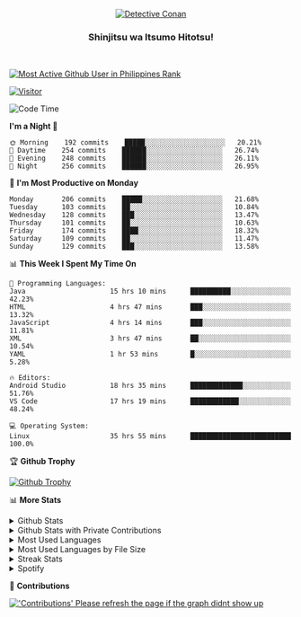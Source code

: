 <p align="center">
<a href="https://mrepol742.github.io">
  <img alt="Detective Conan" src="https://mrepol742-gif-randomizer.vercel.app/api" /> 
  </a> 
  <h3 align="center">Shinjitsu wa Itsumo Hitotsu!</h3>
</p>
<br>

 
[![Most Active Github User in Philippines Rank](https://enibdhv97zm33sz.m.pipedream.net)](https://mrepol742.github.io)

[![Visitor](https://visitor-badge.glitch.me/badge?page_id=mrepol742)](https:/mrepol742.github.io)

[comment]: <> (This is a automated generated Data from github action workflow)
[comment]: <> (START OF GENERATED DATA)

<!--START_SECTION:waka-->
![Code Time](http://img.shields.io/badge/Code%20Time-392%20hrs%2034%20mins-blue)

**I'm a Night 🦉** 

```text
🌞 Morning    192 commits    █████░░░░░░░░░░░░░░░░░░░░   20.21% 
🌆 Daytime    254 commits    ██████░░░░░░░░░░░░░░░░░░░   26.74% 
🌃 Evening    248 commits    ██████░░░░░░░░░░░░░░░░░░░   26.11% 
🌙 Night      256 commits    ██████░░░░░░░░░░░░░░░░░░░   26.95%

```
📅 **I'm Most Productive on Monday** 

```text
Monday       206 commits    █████░░░░░░░░░░░░░░░░░░░░   21.68% 
Tuesday      103 commits    ██░░░░░░░░░░░░░░░░░░░░░░░   10.84% 
Wednesday    128 commits    ███░░░░░░░░░░░░░░░░░░░░░░   13.47% 
Thursday     101 commits    ██░░░░░░░░░░░░░░░░░░░░░░░   10.63% 
Friday       174 commits    ████░░░░░░░░░░░░░░░░░░░░░   18.32% 
Saturday     109 commits    ██░░░░░░░░░░░░░░░░░░░░░░░   11.47% 
Sunday       129 commits    ███░░░░░░░░░░░░░░░░░░░░░░   13.58%

```


📊 **This Week I Spent My Time On** 

```text
💬 Programming Languages: 
Java                     15 hrs 10 mins      ██████████░░░░░░░░░░░░░░░   42.23% 
HTML                     4 hrs 47 mins       ███░░░░░░░░░░░░░░░░░░░░░░   13.32% 
JavaScript               4 hrs 14 mins       ███░░░░░░░░░░░░░░░░░░░░░░   11.81% 
XML                      3 hrs 47 mins       ██░░░░░░░░░░░░░░░░░░░░░░░   10.54% 
YAML                     1 hr 53 mins        █░░░░░░░░░░░░░░░░░░░░░░░░   5.28%

🔥 Editors: 
Android Studio           18 hrs 35 mins      █████████████░░░░░░░░░░░░   51.76% 
VS Code                  17 hrs 19 mins      ████████████░░░░░░░░░░░░░   48.24%

💻 Operating System: 
Linux                    35 hrs 55 mins      █████████████████████████   100.0%

```


<!--END_SECTION:waka-->

[comment]: <> (END OF GENERATED DATA)

<p>

🏆 **Github Trophy**
  
<a href="https://mrepol742.github.io">
<img alt="Github Trophy" src="https://github-profile-trophy.vercel.app/?username=mrepol742&theme=gruvbox">
</a>
</p>

<p>

📊 **More Stats**
  
<details>
  <summary>Github Stats</summary>
  <br>
  <a href="https://mrepol742.github.io">
  <img alt="Github Stats" src="https://github-readme-stats.vercel.app/api?username=mrepol742&show_icons=true&count_private=true&theme=gruvbox">
</a>  
  
</details> 
  
  <details>
  <summary>Github Stats with Private Contributions</summary>
  <br>
 <a href="https://mrepol742.github.io">
<img alt="Github Stats with Private Contributions" src="https://mrepol742.github.io/github-stats/generated/overview.svg">
</a>
</details>
  
<details>
  <summary>Most Used Languages</summary>
  <br>
 <a href="https://mrepol742.github.io">
<img alt="Most Used Languages" src="https://github-readme-stats.vercel.app/api/top-langs/?username=mrepol742&layout=compact&include_all_commits=true&&count_private=true&langs_count=20&theme=gruvbox">
</a>
</details>

 <details>
  <summary>Most Used Languages by File Size</summary>
  <br>
 <a href="https://mrepol742.github.io">
<img alt="Most Used Languages by File Size" src="https://mrepol742.github.io/github-stats/generated/languages.svg">
</a>
</details>

<details>
  <summary>Streak Stats</summary>
  <br>
<a href="https://mrepol742.github.io">
<img alt="'Streak Stats' Please refresh the page if the stats didnt show up" src="https://mrepol742-streak-stats.herokuapp.com/?user=mrepol742&theme=gruvbox">
</a>
</p>
</details>
<details>
  <summary>Spotify</summary>
  <br>
<a href="https://mrepol742.github.io">
<img alt="Spotify" src="https://spotify-recently-played-readme.vercel.app/api?user=7xx9e7hwq1qyown0m4ut78pcz&count=10&unique=true">
</a>
</p>
</details>


📜 **Contributions**
  
<a href="https://mrepol742.github.io">
<img alt="'Contributions' Please refresh the page if the graph didnt show up" src="https://mrepol742-activity-graph.herokuapp.com/graph?username=mrepol742&theme=github&hide_border=true">
</a>
</p>
